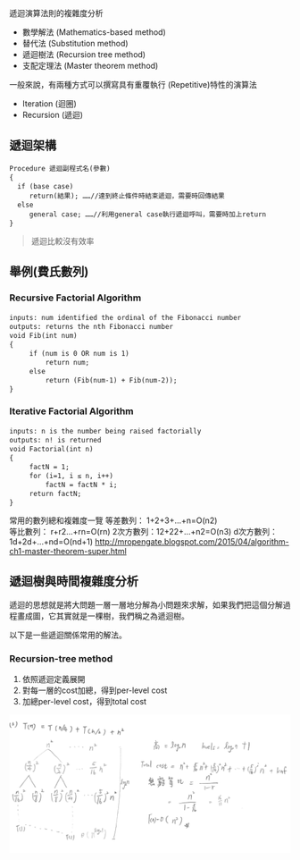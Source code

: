 
遞迴演算法則的複雜度分析
- 數學解法 (Mathematics-based method)
- 替代法 (Substitution method)
- 遞迴樹法 (Recursion tree method)
- 支配定理法 (Master theorem method)

一般來說，有兩種方式可以撰寫具有重覆執行 (Repetitive)特性的演算法
- Iteration (迴圈)
- Recursion (遞迴)

## 遞迴架構

```
Procedure 遞迴副程式名(參數)
{
  if (base case)
     return(結果); ……//達到終止條件時結束遞迴，需要時回傳結果
  else 
     general case; ……//利用general case執行遞迴呼叫，需要時加上return
}
```

> 遞迴比較沒有效率


## 舉例(費氏數列)
### Recursive Factorial Algorithm

```
inputs: num identified the ordinal of the Fibonacci number
outputs: returns the nth Fibonacci number
void Fib(int num)
{
     if (num is 0 OR num is 1)
         return num;
     else
         return (Fib(num-1) + Fib(num-2));
}
```

### Iterative Factorial Algorithm

```
inputs: n is the number being raised factorially
outputs: n! is returned
void Factorial(int n)
{
     factN = 1;
     for (i=1, i ≤ n, i++)
         factN = factN * i;
     return factN;
}
```


常用的數列總和複雜度一覽
等差數列： 1+2+3+…+n=O(n2)  
等比數列： r+r2…+rn=O(rn)
2次方數列：12+22+…+n2=O(n3)
d次方數列：1d+2d+…+nd=O(nd+1)
http://mropengate.blogspot.com/2015/04/algorithm-ch1-master-theorem-super.html

## 遞迴樹與時間複雜度分析
遞迴的思想就是將大問題一層一層地分解為小問題來求解，如果我們把這個分解過程畫成圖，它其實就是一棵樹，我們稱之為遞迴樹。

以下是一些遞迴關係常用的解法。



### Recursion-tree method
1. 依照遞迴定義展開
2. 對每一層的cost加總，得到per-level cost 
3. 加總per-level cost，得到total cost

![](../Screenshot/img2-1.jpg)
